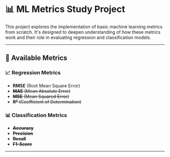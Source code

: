 # 📊 **ML Metrics Study Project**

This project explores the implementation of basic machine learning metrics from scratch. It's designed to deepen understanding of how these metrics work and their role in evaluating regression and classification models.

---

## 📝 **Available Metrics**

### 📈 **Regression Metrics**
- **RMSE** (Root Mean Square Error)
- ~~**MAE** (Mean Absolute Error)~~
- ~~**MSE** (Mean Squared Error)~~
- ~~**R²** (Coefficient of Determination)~~

### 📊 **Classification Metrics**
- ~~**Accuracy**~~
- ~~**Precision**~~
- ~~**Recall**~~
- ~~**F1-Score**~~

---


